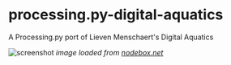 # processing.py-digital-aquatics
A Processing.py port of Lieven Menschaert's Digital Aquatics

![screenshot](https://www.nodebox.net/code/data/media/aquatics1.jpg)
*image loaded from [nodebox.net](https://www.nodebox.net/code/index.php/Aquatics)*
